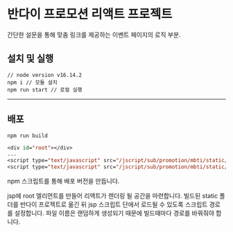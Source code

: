 # 반다이 프로모션 리액트 프로젝트

간단한 설문을 통해 맞춤 링크를 제공하는 이벤트 페이지의 로직 부분.

## 설치 및 실행

```
// node version v16.14.2
npm i // 모듈 설치
npm run start // 로컬 실행
```
- - -

## 배포
```
npm run build
```

```jsp
<div id="root"></div>
...
<script type="text/javascript" src="/jscript/sub/promotion/mbti/static/js/787.aae5c128.chunk.js"></script>
<script type="text/javascript" src="/jscript/sub/promotion/mbti/static/js/main.441eb0ad.js"></script>
```
npm 스크립트를 통해 배포 버전을 만듭니다.

jsp에 root 엘리먼트를 만들어 리액트가 렌더링 될 공간을 마련합니다.
빌드된 static 폴더를 반다이 프로젝트로 옮긴 뒤 jsp 스크립트 단에서 로드될 수 있도록 스크립트 경로를 설정합니다. 파일 이름은 랜덤하게 생성되기 때문에 빌드때마다 경로를 바꿔줘야 합니다.
